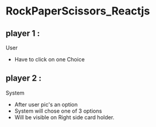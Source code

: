 # RockPaperScissors_Reactjs
## player 1 : 
User
+ Have to click on one Choice


## player 2 :
System
 + After user pic's an option 
 + System will chose one of 3 options 
 + Will be visible on Right side card holder.



